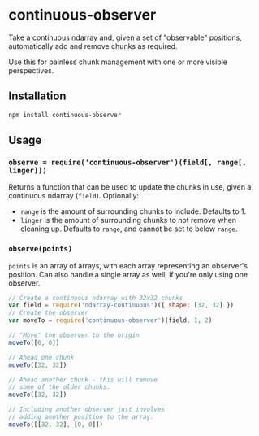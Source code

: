 # continuous-observer #

Take a [continuous ndarray](http://github.com/ndarray-continuous) and, given a
set of "observable" positions, automatically add and remove chunks as required.

Use this for painless chunk management with one or more visible perspectives.

## Installation ##

``` bash
npm install continuous-observer
```

## Usage ##

### `observe = require('continuous-observer')(field[, range[, linger]])` ###

Returns a function that can be used to update the chunks in use, given a
continuous ndarray (`field`). Optionally:

* `range` is the amount of surrounding chunks to include. Defaults to 1.
* `linger` is the amount of surrounding chunks to not remove when cleaning up.
  Defaults to `range`, and cannot be set to below `range`.

### `observe(points)` ###

`points` is an array of arrays, with each array representing an observer's
position. Can also handle a single array as well, if you're only using one
observer.

``` javascript
// Create a continuous ndarray with 32x32 chunks
var field = require('ndarray-continuous')({ shape: [32, 32] })
// Create the observer
var moveTo = require('continuous-observer')(field, 1, 2)

// "Move" the observer to the origin
moveTo([0, 0])

// Ahead one chunk
moveTo([32, 32])

// Ahead another chunk - this will remove
// some of the older chunks.
moveTo([32, 32])

// Including another observer just involves
// adding another position to the array.
moveTo([[32, 32], [0, 0]])
```
